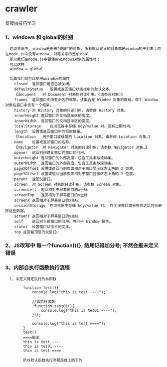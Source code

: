 # crawler
反爬虫技巧学习

### 1、windows 和 global的区别
      在浏览器中, window是用来"兜底"的对象, 所有默认定义的对象都是window的子对象；而在node.js中没有window, 对等关系的是global
      所以我们在node.js中要使用windows对象的属性时：
      可以这样
      window = global
      
      后面我们就可以使用wwindow的属性
        closed	返回窗口是否已被关闭。
        defaultStatus	设置或返回窗口状态栏中的默认文本。
        【document	对 Document 对象的只读引用。(请参阅对象)】
        frames	返回窗口中所有命名的框架。该集合是 Window 对象的数组，每个 Window 对象在窗口中含有一个框架。
        history	对 History 对象的只读引用。请参数 History 对象。
        innerHeight	返回窗口的文档显示区的高度。
        innerWidth	返回窗口的文档显示区的宽度。
        localStorage	在浏览器中存储 key/value 对。没有过期时间。
        length	设置或返回窗口中的框架数量。
        【location	用于窗口或框架的 Location 对象。请参阅 Location 对象。】
        name	设置或返回窗口的名称。
        【navigator	对 Navigator 对象的只读引用。请参数 Navigator 对象。】
        opener	返回对创建此窗口的窗口的引用。
        outerHeight	返回窗口的外部高度，包含工具条与滚动条。
        outerWidth	返回窗口的外部宽度，包含工具条与滚动条。
        pageXOffset	设置或返回当前页面相对于窗口显示区左上角的 X 位置。
        pageYOffset	设置或返回当前页面相对于窗口显示区左上角的 Y 位置。
        parent	返回父窗口。
        screen	对 Screen 对象的只读引用。请参数 Screen 对象。
        screenLeft	返回相对于屏幕窗口的x坐标
        screenTop	返回相对于屏幕窗口的y坐标
        screenX	返回相对于屏幕窗口的x坐标
        sessionStorage	在浏览器中存储 key/value 对。 在关闭窗口或标签页之后将会删除这些数据。
        screenY	返回相对于屏幕窗口的y坐标
        self	返回对当前窗口的引用。等价于 Window 属性。
        status	设置窗口状态栏的文本。
        top	返回最顶层的父窗口。
        
### 2、JS改写中 每一个function(){}; 结尾记得加分号; 不然会报未定义错误
### 3、内部自执行函数执行流程

      1、未定义特定执行的自函数

            function test(){
                console.log("this is test ----");

                //自执行函数
                !function test01(){
                    console.log("this is tes01 ----");
                }();

                console.log("this is test ====");
            }
            test()
            ====输出
            this is test ----
            this is tes01 ----
            this is test ====

            所以默认函数执行流程是自上而下的
      
      
      
